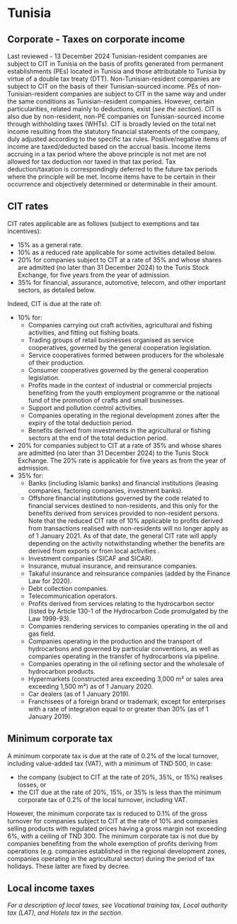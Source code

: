 # Tunisia
## Corporate - Taxes on corporate income
Last reviewed - 13 December 2024
Tunisian-resident companies are subject to CIT in Tunisia on the basis of profits generated from permanent establishments (PEs) located in Tunisia and those attributable to Tunisia by virtue of a double tax treaty (DTT). Non-Tunisian-resident companies are subject to CIT on the basis of their Tunisian-sourced income.
PEs of non-Tunisian-resident companies are subject to CIT in the same way and under the same conditions as Tunisian-resident companies. However, certain particularities, related mainly to deductions, exist (_see the section_).
CIT is also due by non-resident, non-PE companies on Tunisian-sourced income through withholding taxes (WHTs).
CIT is broadly levied on the total net income resulting from the statutory financial statements of the company, duly adjusted according to the specific tax rules.
Positive/negative items of income are taxed/deducted based on the accrual basis. Income items accruing in a tax period where the above principle is not met are not allowed for tax deduction nor taxed in that tax period. Tax deduction/taxation is correspondingly deferred to the future tax periods where the principle will be met.
Income items have to be certain in their occurrence and objectively determined or determinable in their amount.
## CIT rates 
CIT rates applicable are as follows (subject to exemptions and tax incentives):
  * 15% as a general rate.
  * 10% as a reduced rate applicable for some activities detailed below.
  * 20% for companies subject to CIT at a rate of 35% and whose shares are admitted (no later than 31 December 2024) to the Tunis Stock Exchange, for five years from the year of admission.
  * 35% for financial, assurance, automotive, telecom, and other important sectors, as detailed below.


Indeed, CIT is due at the rate of:
  * 10% for: 
    * Companies carrying out craft activities, agricultural and fishing activities, and fitting out fishing boats.
    * Trading groups of retail businesses organised as service cooperatives, governed by the general cooperation legislation.
    * Service cooperatives formed between producers for the wholesale of their production.
    * Consumer cooperatives governed by the general cooperation legislation.
    * Profits made in the context of industrial or commercial projects benefiting from the youth employment programme or the national fund of the promotion of crafts and small businesses.
    * Support and pollution control activities.
    * Companies operating in the regional development zones after the expiry of the total deduction period.
    * Benefits derived from investments in the agricultural or fishing sectors at the end of the total deduction period.
  * 20% for companies subject to CIT at a rate of 35% and whose shares are admitted (no later than 31 December 2024) to the Tunis Stock Exchange. The 20% rate is applicable for five years as from the year of admission.
  * 35% for:
    * Banks (including Islamic banks) and financial institutions (leasing companies, factoring companies, investment banks).
    * Offshore financial institutions governed by the code related to financial services destined to non-residents, and this only for the benefits derived from services provided to non-resident persons. Note that the reduced CIT rate of 10% applicable to profits derived from transactions realised with non-residents will no longer apply as of 1 January 2021. As of that date, the general CIT rate will apply depending on the activity notwithstanding whether the benefits are derived from exports or from local activities _._
    * Investment companies (SICAF and SICAR).
    * Insurance, mutual insurance, and reinsurance companies.
    * Takaful insurance and reinsurance companies (added by the Finance Law for 2020).
    * Debt collection companies.
    * Telecommunication operators.
    * Profits derived from services relating to the hydrocarbon sector (listed by Article 130-1 of the Hydrocarbon Code promulgated by the Law 1999-93).
    * Companies rendering services to companies operating in the oil and gas field.
    * Companies operating in the production and the transport of hydrocarbons and governed by particular conventions, as well as companies operating in the transfer of hydrocarbons via pipeline.
    * Companies operating in the oil refining sector and the wholesale of hydrocarbon products.
    * Hypermarkets (constructed area exceeding 3,000 m² or sales area exceeding 1,500 m²) as of 1 January 2020.
    * Car dealers (as of 1 January 2019).
    * Franchisees of a foreign brand or trademark, except for enterprises with a rate of integration equal to or greater than 30% (as of 1 January 2019).


## Minimum corporate tax
A minimum corporate tax is due at the rate of 0.2% of the local turnover, including value-added tax (VAT), with a minimum of TND 500, in case:
  * the company (subject to CIT at the rate of 20%, 35%, or 15%) realises losses, or
  * the CIT due at the rate of 20%, 15%, or 35% is less than the minimum corporate tax of 0.2% of the local turnover, including VAT.


However, the minimum corporate tax is reduced to 0.1% of the gross turnover for companies subject to CIT at the rate of 10% and companies selling products with regulated prices having a gross margin not exceeding 6%, with a ceiling of TND 300.
The minimum corporate tax is not due by companies benefiting from the whole exemption of profits deriving from operations (e.g. companies established in the regional development zones, companies operating in the agricultural sector) during the period of tax holidays. These latter are fixed by decree.
## Local income taxes
_For a description of local taxes, see Vocational training tax, Local authority tax (LAT), and Hotels tax in the section_.

